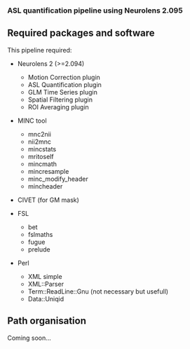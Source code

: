 ### ASL quantification pipeline using Neurolens 2.095

## Required packages and software
This pipeline required:
- Neurolens 2 (>=2.094)
  - Motion Correction plugin
  - ASL Quantification plugin
  - GLM Time Series plugin
  - Spatial Filtering plugin
  - ROI Averaging plugin

- MINC tool
  - mnc2nii
  - nii2mnc
  - mincstats
  - mritoself
  - mincmath
  - mincresample
  - minc_modify_header
  - mincheader

- CIVET (for GM mask)

- FSL
  - bet
  - fslmaths
  - fugue
  - prelude

- Perl
  - XML simple
  - XML::Parser
  - Term::ReadLine::Gnu (not necessary but usefull)
  - Data::Uniqid

## Path organisation
Coming soon...
